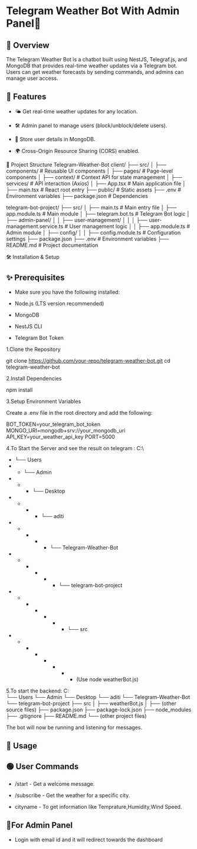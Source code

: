 # Telegram Weather Bot With Admin Panel🤖

## 📌 Overview

The Telegram Weather Bot is a chatbot built using NestJS, Telegraf.js, and MongoDB that provides real-time weather updates via a Telegram bot. Users can get weather forecasts by sending commands, and admins can manage user access.

## 🚀 Features

- 🌤️ Get real-time weather updates for any location.

- 🛠️ Admin panel to manage users (block/unblock/delete users).

- 📝 Store user details in MongoDB.

- 🌍 Cross-Origin Resource Sharing (CORS) enabled.

📂 Project Structure
Telegram-Weather-Bot
client/
├── src/
│   ├── components/         # Reusable UI components
│   ├── pages/              # Page-level components
│   ├── context/            # Context API for state management
│   ├── services/           # API interaction (Axios)
│   ├── App.tsx             # Main application file
│   ├── main.tsx            # React root entry
├── public/                 # Static assets
├── .env                    # Environment variables
├── package.json            # Dependencies

telegram-bot-project/
├── src/
│   ├── main.ts        # Main entry file
│   ├── app.module.ts  # Main module
│   ├── telegram.bot.ts  # Telegram Bot logic
│   ├── admin-panel/
│   │   ├── user-management/
│   │   │   ├── user-management.service.ts  # User management logic
│   │   ├── app.module.ts  # Admin module
│   ├── config/
│   │   ├── config.module.ts  # Configuration settings
├── package.json
├── .env  # Environment variables
├── README.md  # Project documentation

🛠️ Installation & Setup

## ✨ Prerequisites

- Make sure you have the following installed:

- Node.js (LTS version recommended)

- MongoDB

- NestJS CLI

- Telegram Bot Token

1️.Clone the Repository

git clone https://github.com/your-repo/telegram-weather-bot.git
cd telegram-weather-bot

2️.Install Dependencies

npm install

3.Setup Environment Variables

Create a .env file in the root directory and add the following:

BOT_TOKEN=your_telegram_bot_token
MONGO_URI=mongodb+srv://your_mongodb_uri
API_KEY=your_weather_api_key
PORT=5000

4️.To Start the Server and see the result on telegram :
  C:\
- └── Users
- -   └── Admin
- - -   └── Desktop
- - - -   └── aditi
- - - - -   └── Telegram-Weather-Bot
- - - - - -    └── telegram-bot-project
- - - - - -  -   └── src
- - - - - -  - -  (Use node weatherBot.js)


5.To start the backend:
C:\
└── Users
    └── Admin
        └── Desktop
            └── aditi
                └── Telegram-Weather-Bot
                    └── telegram-bot-project
                        ├── src
                        │   ├── weatherBot.js
                        │   ├── (other source files)
                        ├── package.json
                        ├── package-lock.json
                        ├── node_modules
                        ├── .gitignore
                        ├── README.md
                        └── (other project files)

The bot will now be running and listening for messages.

## 🤖 Usage

## 🟢 User Commands

- /start - Get a welcome message.

- /subscribe - Get the weather for a specific city.

- cityname - To get information like Temprature,Humidity,Wind Speed.

## 📍For Admin Panel

- Login with email id and it will redirect towards the dashboard


